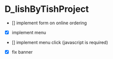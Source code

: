 # D_lishByTishProject

- [] implement form on online ordering 
- [x] implement menu
- [] implement menu click (javascript is required)
- [x] fix banner
